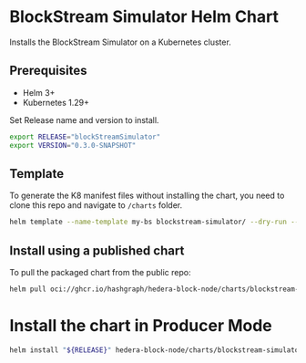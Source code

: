 # BlockStream Simulator Helm Chart
Installs the BlockStream Simulator on a Kubernetes cluster.

## Prerequisites
- Helm 3+
- Kubernetes 1.29+

Set Release name and version to install.
```bash
export RELEASE="blockStreamSimulator"
export VERSION="0.3.0-SNAPSHOT"
```

## Template
To generate the K8 manifest files without installing the chart, you need to clone this repo and navigate to `/charts` folder.

```bash
helm template --name-template my-bs blockstream-simulator/ --dry-run --output-dir out
```

## Install using a published chart
To pull the packaged chart from the public repo:
```bash
helm pull oci://ghcr.io/hashgraph/hedera-block-node/charts/blockstream-simulator-chart--version "${VERSION}"
```

# Install the chart in Producer Mode
```bash
helm install "${RELEASE}" hedera-block-node/charts/blockstream-simulator-chart-$VERSION.tgz
```



